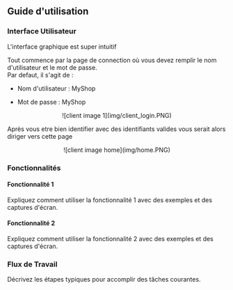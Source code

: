 ## Guide d'utilisation

### Interface Utilisateur

L'interface graphique est super intuitif 

Tout commence par la page de connection où vous devez remplir le nom d'utilisateur et le mot de passe. <br>
Par defaut, il s'agit de : <br>

   - Nom d'utilisateur : MyShop

   - Mot de passe : MyShop 
<center>
    ![client image 1](img/client_login.PNG)
</center>

Après vous etre bien identifier avec des identifiants valides vous serait alors diriger vers cette page
<center>
    ![client image home](img/home.PNG)
</center>


### Fonctionnalités

#### Fonctionnalité 1

Expliquez comment utiliser la fonctionnalité 1 avec des exemples et des captures d'écran.

#### Fonctionnalité 2

Expliquez comment utiliser la fonctionnalité 2 avec des exemples et des captures d'écran.

### Flux de Travail

Décrivez les étapes typiques pour accomplir des tâches courantes.
